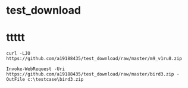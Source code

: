 # test_download
# ttttt
```
curl -LJO https://github.com/a19188435/test_download/raw/master/m9_v1ru8.zip
```
```
Invoke-WebRequest -Uri https://github.com/a19188435/test_download/raw/master/bird3.zip -OutFile c:\testcase\bird3.zip
```
